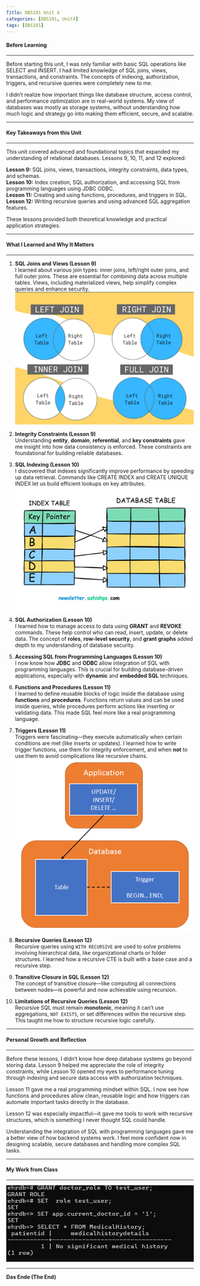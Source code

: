 ```yaml
---
Title: DBS101 Unit 4  
categories: [DBS101, Unit4]  
tags: [DBS101]  
---
```


#### Before Learning  
---

Before starting this unit, I was only familiar with basic SQL operations like SELECT and INSERT. I had limited knowledge of SQL joins, views, transactions, and constraints. The concepts of indexing, authorization, triggers, and recursive queries were completely new to me.

I didn’t realize how important things like database structure, access control, and performance optimization are in real-world systems. My view of databases was mostly as storage systems, without understanding how much logic and strategy go into making them efficient, secure, and scalable.

---

#### Key Takeaways from this Unit  
---

This unit covered advanced and foundational topics that expanded my understanding of relational databases. Lessons 9, 10, 11, and 12 explored:

**Lesson 9:** SQL joins, views, transactions, integrity constraints, data types, and schemas.  
**Lesson 10:** Index creation, SQL authorization, and accessing SQL from programming languages using JDBC ODBC.  
**Lesson 11:** Creating and using functions, procedures, and triggers in SQL.  
**Lesson 12:** Writing recursive queries and using advanced SQL aggregation features.

These lessons provided both theoretical knowledge and practical application strategies.

---

#### What I Learned and Why It Matters  
---

1. **SQL Joins and Views (Lesson 9)**  
   I learned about various join types: inner joins, left/right outer joins, and full outer joins. These are essential for combining data across multiple tables. Views, including materialized views, help simplify complex queries and enhance security.  
![alt text](../joins.png)

2. **Integrity Constraints (Lesson 9)**  
   Understanding **entity**, **domain**, **referential**, and **key constraints** gave me insight into how data consistency is enforced. These constraints are foundational for building reliable databases.

3. **SQL Indexing (Lesson 10)**  
   I discovered that indexes significantly improve performance by speeding up data retrieval. Commands like CREATE INDEX and CREATE UNIQUE INDEX let us build efficient lookups on key attributes.
![alt text](../INDEXING.jpg)

4. **SQL Authorization (Lesson 10)**  
   I learned how to manage access to data using **GRANT** and **REVOKE** commands. These help control who can read, insert, update, or delete data. The concept of **roles**, **row-level security**, and **grant graphs** added depth to my understanding of database security.

5. **Accessing SQL from Programming Languages (Lesson 10)**  
   I now know how **JDBC** and **ODBC** allow integration of SQL with programming languages. This is crucial for building database-driven applications, especially with **dynamic** and **embedded SQL** techniques.

6. **Functions and Procedures (Lesson 11)**  
   I learned to define reusable blocks of logic inside the database using **functions** and **procedures**. Functions return values and can be used inside queries, while procedures perform actions like inserting or validating data. This made SQL feel more like a real programming language.

7. **Triggers (Lesson 11)**  
   Triggers were fascinating—they execute automatically when certain conditions are met (like inserts or updates). I learned how to write trigger functions, use them for integrity enforcement, and when **not** to use them to avoid complications like recursive chains.
![alt text](../tiggers.png)

8. **Recursive Queries (Lesson 12)**  
   Recursive queries using `WITH RECURSIVE` are used to solve problems involving hierarchical data, like organizational charts or folder structures. I learned how a recursive CTE is built with a base case and a recursive step.

9. **Transitive Closure in SQL (Lesson 12)**  
   The concept of transitive closure—like computing all connections between nodes—is powerful and now achievable using recursion.

10. **Limitations of Recursive Queries (Lesson 12)**  
    Recursive SQL must remain **monotonic**, meaning it can’t use aggregations, `NOT EXISTS`, or set differences within the recursive step. This taught me how to structure recursive logic carefully.

---

#### Personal Growth and Reflection  
---

Before these lessons, I didn’t know how deep database systems go beyond storing data. Lesson 9 helped me appreciate the role of integrity constraints, while Lesson 10 opened my eyes to performance tuning through indexing and secure data access with authorization techniques.

Lesson 11 gave me a real programming mindset within SQL. I now see how functions and procedures allow clean, reusable logic and how triggers can automate important tasks directly in the database.

Lesson 12 was especially impactful—it gave me tools to work with recursive structures, which is something I never thought SQL could handle.

Understanding the integration of SQL with programming languages gave me a better view of how backend systems work. I feel more confident now in designing scalable, secure databases and handling more complex SQL tasks.

---

#### My Work from Class  
---

![alt text](../CLASSWORK4.png)

---

**Das Ende (The End)**
